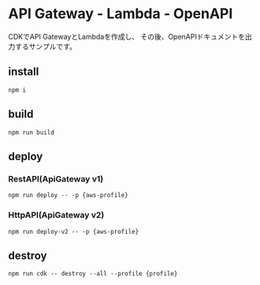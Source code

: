 # API Gateway - Lambda - OpenAPI

CDKでAPI GatewayとLambdaを作成し、
その後、OpenAPIドキュメントを出力するサンプルです。

## install
```
npm i
```

## build
```
npm run build
```

## deploy

### RestAPI(ApiGateway v1)
```
npm run deploy -- -p {aws-profile}
```

### HttpAPI(ApiGateway v2)
```
npm run deploy-v2 -- -p {aws-profile}
```

## destroy
```
npm run cdk -- destroy --all --profile {profile} 
```
